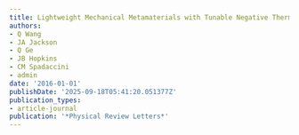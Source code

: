 ```yaml
---
title: Lightweight Mechanical Metamaterials with Tunable Negative Thermal Expansion
authors:
- Q Wang
- JA Jackson
- Q Ge
- JB Hopkins
- CM Spadaccini
- admin
date: '2016-01-01'
publishDate: '2025-09-18T05:41:20.051377Z'
publication_types:
- article-journal
publication: '*Physical Review Letters*'
---
```

